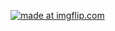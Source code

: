 <a href="https://imgflip.com/gif/3nvkt1"><img src="https://i.imgflip.com/3nvkt1.gif" title="made at imgflip.com"/></a>
